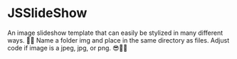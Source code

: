 # JSSlideShow
An image slideshow template that can easily be stylized in many different ways. ✌🏾
Name a folder img and place in the same directory as files. 
Adjust code if image is a jpeg, jpg, or png. 😎👍🏾
